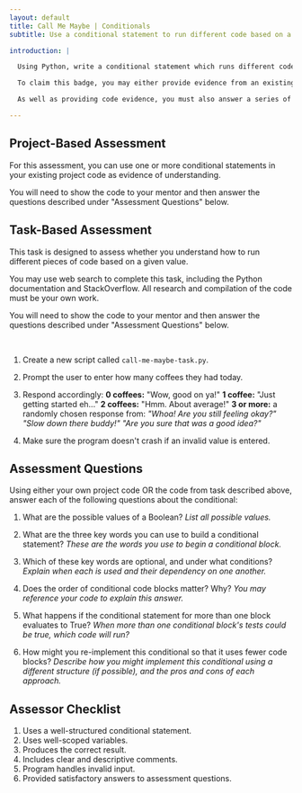 ```yaml
---
layout: default
title: Call Me Maybe | Conditionals
subtitle: Use a conditional statement to run different code based on a given value.

introduction: |

  Using Python, write a conditional statement which runs different code blocks based on a predetermined value in the program.

  To claim this badge, you may either provide evidence from an existing project OR complete the student task. Both assessment options are detailed below.

  As well as providing code evidence, you must also answer a series of questions about your conditional code.

---
```



## Project-Based Assessment

For this assessment, you can use one or more conditional statements in your existing project code as evidence of understanding.

You will need to show the code to your mentor and then answer the questions described under "Assessment Questions" below.



## Task-Based Assessment

This task is designed to assess whether you understand how to run different pieces of code based on a given value.

You may use web search to complete this task, including the Python documentation and StackOverflow. All research and compilation of the code must be your own work.

You will need to show the code to your mentor and then answer the questions described under "Assessment Questions" below.


<br>


1. Create a new script called `call-me-maybe-task.py`.

2. Prompt the user to enter how many coffees they had today.

3. Respond accordingly:
  **0 coffees:** "Wow, good on ya!"
  **1 coffee:** "Just getting started eh..."
  **2 coffees:** "Hmm. About average!"
  **3 or more:** a randomly chosen response from:
  _"Whoa! Are you still feeling okay?"_
  _"Slow down there buddy!"_
  _"Are you sure that was a good idea?"_

4. Make sure the program doesn't crash if an invalid value is entered.



## Assessment Questions

Using either your own project code OR the code from task described above, answer each of the following questions about the conditional:

1. What are the possible values of a Boolean?
  _List all possible values._

2. What are the three key words you can use to build a conditional statement?
  _These are the words you use to begin a conditional block._

3. Which of these key words are optional, and under what conditions?
  _Explain when each is used and their dependency on one another._

4. Does the order of conditional code blocks matter? Why?
  _You may reference your code to explain this answer._

5. What happens if the conditional statement for more than one block evaluates to True?
  _When more than one conditional block's tests could be true, which code will run?_

6. How might you re-implement this conditional so that it uses fewer code blocks?
  _Describe how you might implement this conditional using a different structure (if possible), and the pros and cons of each approach._



## Assessor Checklist

1. Uses a well-structured conditional statement.
2. Uses well-scoped variables.
3. Produces the correct result.
4. Includes clear and descriptive comments.
5. Program handles invalid input.
6. Provided satisfactory answers to assessment questions.

